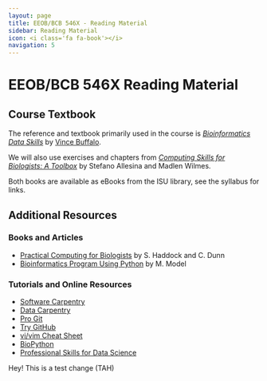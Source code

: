 ```yaml
---
layout: page
title: EEOB/BCB 546X - Reading Material
sidebar: Reading Material
icon: <i class='fa fa-book'></i>
navigation: 5
---
```


# EEOB/BCB 546X Reading Material

## Course Textbook

The reference and textbook primarily used in the course is [*Bioinformatics Data Skills*](http://shop.oreilly.com/product/0636920030157.do) by [Vince Buffalo](http://www.vincebuffalo.com/). 

We will also use exercises and chapters from [*Computing Skills for Biologists: A Toolbox*](https://computingskillsforbiologists.com) by Stefano Allesina and Madlen Wilmes. 

Both books are available as eBooks from the ISU library, see the syllabus for links. 

## Additional Resources

### Books and Articles

* [Practical Computing for Biologists](http://practicalcomputing.org/) by S. Haddock and C. Dunn
* [Bioinformatics Program Using Python](http://shop.oreilly.com/product/9780596154516.do) by M. Model

### Tutorials and Online Resources

* [Software Carpentry](https://software-carpentry.org/)
* [Data Carpentry](https://datacarpentry.org/)
* [Pro Git](https://git-scm.com/book/en/v2)
* [Try GitHub](https://try.github.io/)
* [vi/vim Cheat Sheet](http://www.viemu.com/vi-vim-cheat-sheet.gif)
* [BioPython](https://biopython.org/)
* [Professional Skills for Data Science](http://www.stat.wisc.edu/network-skills)

Hey! This is a test change (TAH)

